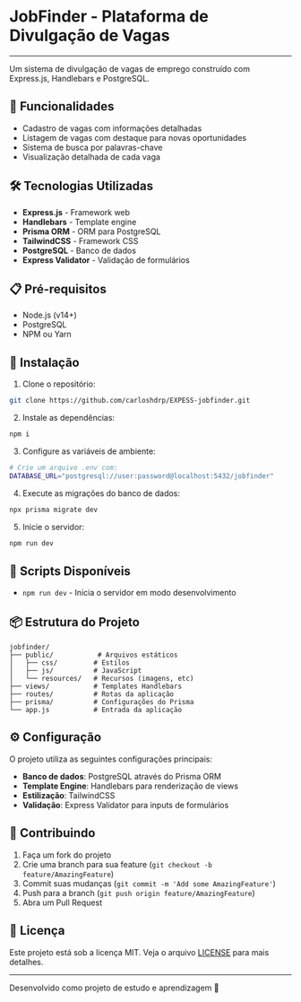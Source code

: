# JobFinder - Plataforma de Divulgação de Vagas

---

Um sistema de divulgação de vagas de emprego construído com Express.js, Handlebars e PostgreSQL.

## 🚀 Funcionalidades

- Cadastro de vagas com informações detalhadas
- Listagem de vagas com destaque para novas oportunidades
- Sistema de busca por palavras-chave
- Visualização detalhada de cada vaga

## 🛠️ Tecnologias Utilizadas

- **Express.js** - Framework web
- **Handlebars** - Template engine
- **Prisma ORM** - ORM para PostgreSQL
- **TailwindCSS** - Framework CSS
- **PostgreSQL** - Banco de dados
- **Express Validator** - Validação de formulários

## 📋 Pré-requisitos

- Node.js (v14+)
- PostgreSQL
- NPM ou Yarn

## 🔧 Instalação

1. Clone o repositório:

```bash
git clone https://github.com/carloshdrp/EXPESS-jobfinder.git
```

2. Instale as dependências:

```bash
npm i
```

3. Configure as variáveis de ambiente:

```bash
# Crie um arquivo .env com:
DATABASE_URL="postgresql://user:password@localhost:5432/jobfinder"
```

4. Execute as migrações do banco de dados:

```bash
npx prisma migrate dev
```

5. Inicie o servidor:

```bash
npm run dev
```

## 🔨 Scripts Disponíveis

- `npm run dev` - Inicia o servidor em modo desenvolvimento

## 📦 Estrutura do Projeto

```
jobfinder/
├── public/           # Arquivos estáticos
│   ├── css/         # Estilos
│   ├── js/          # JavaScript
│   └── resources/   # Recursos (imagens, etc)
├── views/           # Templates Handlebars
├── routes/          # Rotas da aplicação
├── prisma/          # Configurações do Prisma
└── app.js           # Entrada da aplicação
```

## ⚙️ Configuração

O projeto utiliza as seguintes configurações principais:

- **Banco de dados**: PostgreSQL através do Prisma ORM
- **Template Engine**: Handlebars para renderização de views
- **Estilização**: TailwindCSS
- **Validação**: Express Validator para inputs de formulários

## 🤝 Contribuindo

1. Faça um fork do projeto
2. Crie uma branch para sua feature (`git checkout -b feature/AmazingFeature`)
3. Commit suas mudanças (`git commit -m 'Add some AmazingFeature'`)
4. Push para a branch (`git push origin feature/AmazingFeature`)
5. Abra um Pull Request

## 📝 Licença

Este projeto está sob a licença MIT. Veja o arquivo [LICENSE](LICENSE) para mais detalhes.

---

Desenvolvido como projeto de estudo e aprendizagem 🚀
